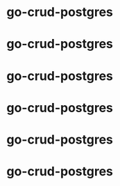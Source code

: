 # go-crud-postgres
# go-crud-postgres
# go-crud-postgres
# go-crud-postgres
# go-crud-postgres
# go-crud-postgres
